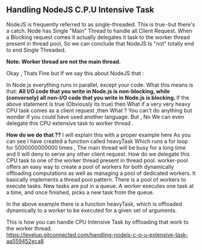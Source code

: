 ## Handling NodeJS C.P.U Intensive Task

NodeJS is frequently referred to as single-threaded. This is true - but there's a catch.
Node has Single "Main" Thread to handle all Client Request.
When a Blocking request comes it actually delegates it task to the worker thread present in thread pool,
So we can conclude that NodeJS Is "not" totally end to end Single Threaded.

**Note: Worker thread are not the main thread.**

Okay , Thats Fine but If we say this about NodeJS that :

In Node.js everything runs in parallel, except your code.
What this means is that:
<b>All I/O code that you write in Node.js is non-blocking, while (conversely) all non-I/O code that you write in Node.js is blocking. </b>
If the above statement is true (Obviously its true) then What if a very very heavy CPU task comes as a client request ,then What ?
You can't do anything but wonder if you could have used another language.
But , No We can even delegate this CPU extensive task to worker thread .

**How do we do that ??**
I will explain this with a proper example here
As you can see I have created a function called heavyTask Which runs a for loop for 5000000000000 times , 
The main thread will be busy for a long time and it will deny to serve any other client request.
How do we delegate this CPU task to one of the worker thread present in thread pool.
worker-pool offers an easy way to create a pool of workers for both dynamically offloading computations 
as well as managing a pool of dedicated workers. It basically implements a thread pool pattern.
There is a pool of workers to execute tasks.
New tasks are put in a queue.
A worker executes one task at a time, and once finished, picks a new task from the queue.

In the above example there is a function heavyTask, 
which is offloaded dynamically to a worker to be executed for a given set of arguments.

This is how you can handle CPU Intensive Task by offloading that work to the worker thread. <br/>
https://levelup.gitconnected.com/handling-nodejs-c-p-u-extensive-task-aa559452eca8
